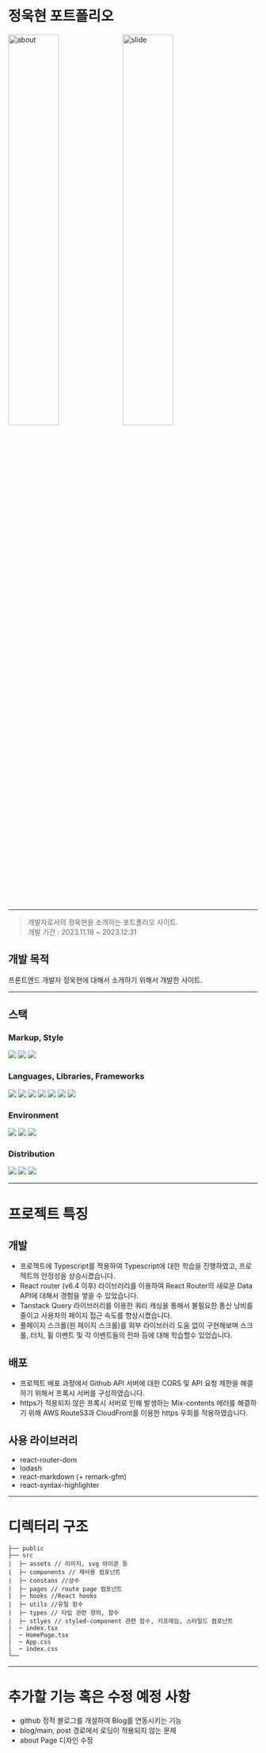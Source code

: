 # 정욱현 포트폴리오

<img src="https://github.com/dnrgus1127/MyPort/assets/65962363/f6381cf7-acf4-4332-bfe0-3a869c688401" width="45%" alt="about"/>
<img src="https://github.com/dnrgus1127/MyPort/assets/65962363/7fdd67c0-dbfd-4ce7-934c-b66d5e371887" width="45%" alt="slide"/>

---

> 개발자로서의 정욱현을 소개하는 포트폴리오 사이트.<br/>
> 개발 기간 : 2023.11.18 ~ 2023.12.31

## 개발 목적

프론트엔드 개발자 정욱현에 대해서 소개하기 위해서 개발한 사이트.

---

## 스택

### Markup, Style

<img src="https://img.shields.io/badge/HTML5-E34F26?style=for-the-badge&logo=javascript&logoColor=white">
<img src="https://img.shields.io/badge/CSS3-1572B6?style=for-the-badge&logo=javascript&logoColor=white">
<img src="https://img.shields.io/badge/Markdown-000000?style=for-the-badge&logo=javascript&logoColor=white">

### Languages, Libraries, Frameworks

<img src="https://img.shields.io/badge/javascript-F7DF1E?style=for-the-badge&logo=javascript&logoColor=white">
<img src="https://img.shields.io/badge/typescript-3178C6?style=for-the-badge&logo=javascript&logoColor=white">
<img src="https://img.shields.io/badge/react-61DAFB?style=for-the-badge&logo=javascript&logoColor=white">
<img src="https://img.shields.io/badge/react router-CA4245?style=for-the-badge&logo=javascript&logoColor=white">
<img src="https://img.shields.io/badge/react query-FF4154?style=for-the-badge&logo=javascript&logoColor=white">
<img src="https://img.shields.io/badge/redux-764ABC?style=for-the-badge&logo=javascript&logoColor=white">
<img src="https://img.shields.io/badge/styled component-DB7093?style=for-the-badge&logo=javascript&logoColor=white">

### Environment

<img src="https://img.shields.io/badge/npm-CB3837?style=for-the-badge&logo=npm&logoColor=white">
<img src="https://img.shields.io/badge/visual studio code-007ACC?style=for-the-badge&logo=visualstudiocode&logoColor=white">
<img src="https://img.shields.io/badge/github-181717?style=for-the-badge&logo=github&logoColor=white">

### Distribution

<img src="https://img.shields.io/badge/github pages-222222?style=for-the-badge&logo=github&logoColor=white">
<img src="https://img.shields.io/badge/amazon ec2-FF9900?style=for-the-badge&logo=github&logoColor=white">
<img src="https://img.shields.io/badge/amazon route53-8C4FFF?style=for-the-badge&logo=github&logoColor=white">

---

# 프로젝트 특징

## 개발

- 프로젝트에 Typescript를 적용하여 Typescript에 대한 학습을 진행하였고, 프로젝트의 안정성을 상승시켰습니다.
- React router (v6.4 이후) 라이브러리를 이용하여 React Router의 새로운 Data API에 대해서 경험을 쌓을 수 있었습니다.
- Tanstack Query 라이브러리를 이용한 쿼리 캐싱을 통해서 불필요한 통신 낭비를 줄이고 사용자의 페이지 접근 속도를 향상시켰습니다.
- 풀페이지 스크롤(원 페이지 스크롤)를 외부 라이브러리 도움 없이 구현해보며 스크롤, 터치, 휠 이벤트 및 각 이벤트들의 전파 등에 대해 학습할수 있었습니다.

## 배포

- 프로젝트 배포 과정에서 Github API 서버에 대한 CORS 및 API 요청 제한을 해결하기 위해서 프록시 서버를 구성하였습니다.
- https가 적용되지 않은 프록시 서버로 인해 발생하는 Mix-contents 에러를 해결하기 위해 AWS Route53과 CloudFront를 이용한 https 우회를 적용하였습니다.

## 사용 라이브러리

- react-router-dom
- lodash
- react-markdown (+ remark-gfm)
- react-syntax-highlighter

---

# 디렉터리 구조

```dir
├── public
├── src
|  ├─ assets // 이미지, svg 아이콘 등
|  ├─ components // 재사용 컴포넌트
|  ├─ constans //상수
|  ├─ pages // route page 컴포넌트
|  ├─ hooks //React hooks
|  ├─ utils //유틸 함수
|  ├─ types // 타입 관련 정의, 함수
|  ├─ stlyes // styled-component 관련 함수, 키프레임, 스타일드 컴포넌트
|  ─ index.tsx
|  ─ HomePage.tsx
|  ─ App.css
|  ─ index.css
└──
```

---

# 추가할 기능 혹은 수정 예정 사항

- github 정적 블로그를 개설하여 Blog를 연동시키는 기능
- blog/main, post 경로에서 로딩이 적용되지 않는 문제
- about Page 디자인 수정
